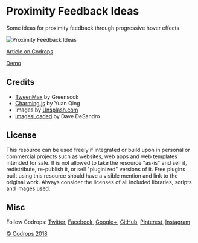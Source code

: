 # Proximity Feedback Ideas

Some ideas for proximity feedback through progressive hover effects.

![Proximity Feedback Ideas](https://tympanus.net/codrops/wp-content/uploads/2018/05/feedback77new.gif)

[Article on Codrops](https://tympanus.net/codrops/?p=34754)

[Demo](http://tympanus.net/Development/ProximityFeedback/)

## Credits

- [TweenMax](http://greensock.com/standard-license) by Greensock 
- [Charming.js](https://github.com/yuanqing/charming) by Yuan Qing
- Images by [Unsplash.com](http://unsplash.com)
- [imagesLoaded](http://imagesloaded.desandro.com/) by Dave DeSandro

## License
This resource can be used freely if integrated or build upon in personal or commercial projects such as websites, web apps and web templates intended for sale. It is not allowed to take the resource "as-is" and sell it, redistribute, re-publish it, or sell "pluginized" versions of it. Free plugins built using this resource should have a visible mention and link to the original work. Always consider the licenses of all included libraries, scripts and images used.

## Misc

Follow Codrops: [Twitter](http://www.twitter.com/codrops), [Facebook](http://www.facebook.com/codrops), [Google+](https://plus.google.com/101095823814290637419), [GitHub](https://github.com/codrops), [Pinterest](http://www.pinterest.com/codrops/), [Instagram](https://www.instagram.com/codropsss/)


[© Codrops 2018](http://www.codrops.com)





